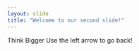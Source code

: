 ```yaml
---
layout: slide
title: "Welcome to our second slide!"
---
```

Think Bigger
Use the left arrow to go back!
